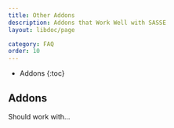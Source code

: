 ```yaml
---
title: Other Addons
description: Addons that Work Well with SASSE
layout: libdoc/page

category: FAQ
order: 10
---
```

- Addons
{:toc}

## Addons
Should work with...
